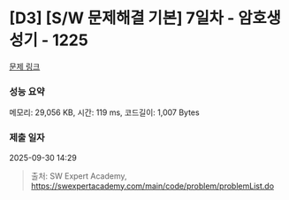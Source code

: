 # [D3] [S/W 문제해결 기본] 7일차 - 암호생성기 - 1225 

[문제 링크](https://swexpertacademy.com/main/code/problem/problemDetail.do?contestProbId=AV14uWl6AF0CFAYD) 

### 성능 요약

메모리: 29,056 KB, 시간: 119 ms, 코드길이: 1,007 Bytes

### 제출 일자

2025-09-30 14:29



> 출처: SW Expert Academy, https://swexpertacademy.com/main/code/problem/problemList.do